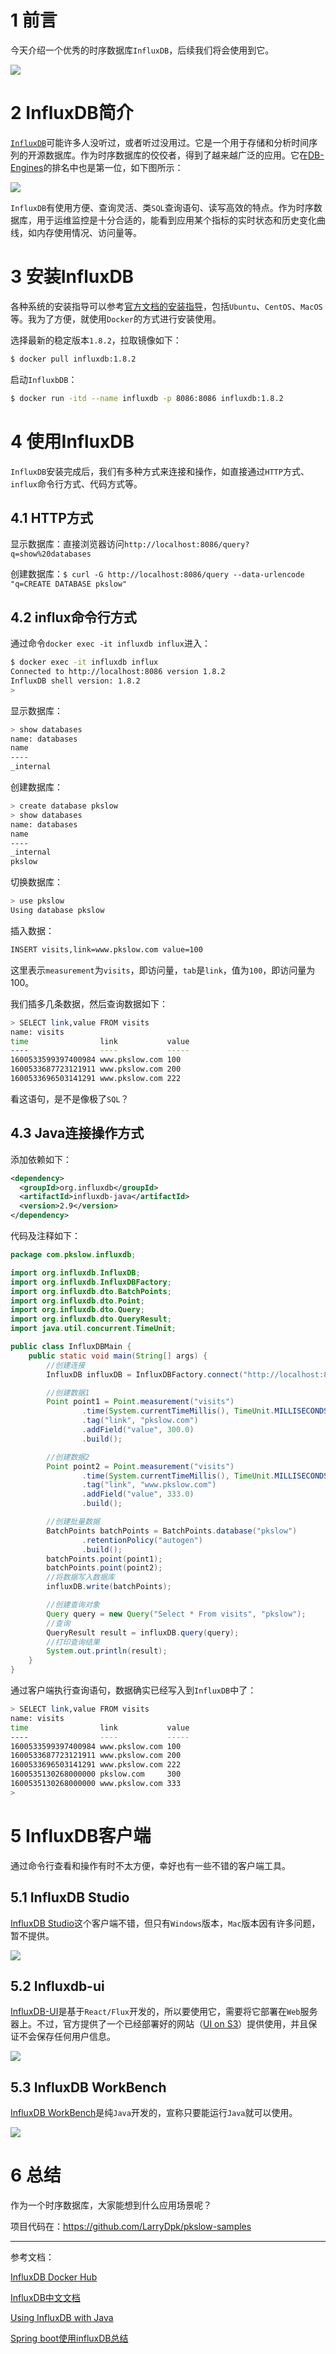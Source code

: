 # 1 前言

今天介绍一个优秀的时序数据库`InfluxDB`，后续我们将会使用到它。

![](https://pkslow.oss-cn-shenzhen.aliyuncs.com/images/2020/09/influxdb.png)



# 2 InfluxDB简介

[`InfluxDB`](https://www.influxdata.com/products/influxdb-overview/)可能许多人没听过，或者听过没用过。它是一个用于存储和分析时间序列的开源数据库。作为时序数据库的佼佼者，得到了越来越广泛的应用。它在[DB-Engines](https://db-engines.com/en/ranking/time+series+dbms)的排名中也是第一位，如下图所示：

![](https://pkslow.oss-cn-shenzhen.aliyuncs.com/images/2020/09/influxdb.rank.png)



`InfluxDB`有使用方便、查询灵活、类`SQL`查询语句、读写高效的特点。作为时序数据库，用于运维监控是十分合适的，能看到应用某个指标的实时状态和历史变化曲线，如内存使用情况、访问量等。



# 3 安装InfluxDB

各种系统的安装指导可以参考[官方文档的安装指导](https://docs.influxdata.com/influxdb/v1.8/introduction/install/)，包括`Ubuntu`、`CentOS`、`MacOS`等。我为了方便，就使用`Docker`的方式进行安装使用。

选择最新的稳定版本`1.8.2`，拉取镜像如下：

```bash
$ docker pull influxdb:1.8.2
```

启动`InfluxbDB`：

```bash
$ docker run -itd --name influxdb -p 8086:8086 influxdb:1.8.2
```



# 4 使用InfluxDB

`InfluxDB`安装完成后，我们有多种方式来连接和操作，如直接通过`HTTP`方式、`influx`命令行方式、代码方式等。

## 4.1 HTTP方式

显示数据库：直接浏览器访问`http://localhost:8086/query?q=show%20databases`

创建数据库：`$ curl -G http://localhost:8086/query --data-urlencode "q=CREATE DATABASE pkslow"`



## 4.2 influx命令行方式

通过命令`docker exec -it influxdb influx`进入：

```bash
$ docker exec -it influxdb influx
Connected to http://localhost:8086 version 1.8.2
InfluxDB shell version: 1.8.2
> 
```



显示数据库：

```bash
> show databases
name: databases
name
----
_internal
```



创建数据库：

```bash
> create database pkslow
> show databases
name: databases
name
----
_internal
pkslow
```



切换数据库：

```bash
> use pkslow
Using database pkslow
```



插入数据：

```bash
INSERT visits,link=www.pkslow.com value=100
```

这里表示`measurement`为`visits`，即访问量，`tab`是`link`，值为`100`，即访问量为100。



我们插多几条数据，然后查询数据如下：

```bash
> SELECT link,value FROM visits
name: visits
time                link           value
----                ----           -----
1600533599397400984 www.pkslow.com 100
1600533687723121911 www.pkslow.com 200
1600533696503141291 www.pkslow.com 222
```

看这语句，是不是像极了`SQL`？



## 4.3 Java连接操作方式

添加依赖如下：

```xml
<dependency>
  <groupId>org.influxdb</groupId>
  <artifactId>influxdb-java</artifactId>
  <version>2.9</version>
</dependency>
```



代码及注释如下：

```java
package com.pkslow.influxdb;

import org.influxdb.InfluxDB;
import org.influxdb.InfluxDBFactory;
import org.influxdb.dto.BatchPoints;
import org.influxdb.dto.Point;
import org.influxdb.dto.Query;
import org.influxdb.dto.QueryResult;
import java.util.concurrent.TimeUnit;

public class InfluxDBMain {
    public static void main(String[] args) {
        //创建连接
        InfluxDB influxDB = InfluxDBFactory.connect("http://localhost:8086");

        //创建数据1
        Point point1 = Point.measurement("visits")
                .time(System.currentTimeMillis(), TimeUnit.MILLISECONDS)
                .tag("link", "pkslow.com")
                .addField("value", 300.0)
                .build();

        //创建数据2
        Point point2 = Point.measurement("visits")
                .time(System.currentTimeMillis(), TimeUnit.MILLISECONDS)
                .tag("link", "www.pkslow.com")
                .addField("value", 333.0)
                .build();

        //创建批量数据
        BatchPoints batchPoints = BatchPoints.database("pkslow")
                .retentionPolicy("autogen")
                .build();
        batchPoints.point(point1);
        batchPoints.point(point2);
        //将数据写入数据库
        influxDB.write(batchPoints);

        //创建查询对象
        Query query = new Query("Select * From visits", "pkslow");
        //查询
        QueryResult result = influxDB.query(query);
        //打印查询结果
        System.out.println(result);
    }
}
```



通过客户端执行查询语句，数据确实已经写入到`InfluxDB`中了：

```bash
> SELECT link,value FROM visits
name: visits
time                link           value
----                ----           -----
1600533599397400984 www.pkslow.com 100
1600533687723121911 www.pkslow.com 200
1600533696503141291 www.pkslow.com 222
1600535130268000000 pkslow.com     300
1600535130268000000 www.pkslow.com 333
> 
```



# 5 InfluxDB客户端

通过命令行查看和操作有时不太方便，幸好也有一些不错的客户端工具。

## 5.1 InfluxDB Studio

[InfluxDB Studio](https://github.com/CymaticLabs/InfluxDBStudio)这个客户端不错，但只有`Windows`版本，`Mac`版本因有许多问题，暂不提供。

![](https://pkslow.oss-cn-shenzhen.aliyuncs.com/images/2020/09/influxdb.InfluxDB-Studio.png)



## 5.2 Influxdb-ui

[InfluxDB-UI](https://github.com/danesparza/influxdb-ui)是基于`React/Flux`开发的，所以要使用它，需要将它部署在`Web`服务器上。不过，官方提供了一个已经部署好的网站（[UI on S3](http://influxui.s3-website-us-east-1.amazonaws.com/#/)）提供使用，并且保证不会保存任何用户信息。

![](https://pkslow.oss-cn-shenzhen.aliyuncs.com/images/2020/09/influxdb.InfluxDB-UI.png)



## 5.3 InfluxDB WorkBench

[InfluxDB WorkBench](https://github.com/JorgeMaker/InfluxDBWorkBench)是纯`Java`开发的，宣称只要能运行`Java`就可以使用。

![](https://pkslow.oss-cn-shenzhen.aliyuncs.com/images/2020/09/influxdb.InfluxDB-WorkBench.png)





# 6 总结

作为一个时序数据库，大家能想到什么应用场景呢？

项目代码在：https://github.com/LarryDpk/pkslow-samples



---

参考文档：

[InfluxDB Docker Hub](https://hub.docker.com/_/influxdb?tab=description)

[InfluxDB中文文档](https://jasper-zhang1.gitbooks.io/influxdb/content/)

[Using InfluxDB with Java](https://www.baeldung.com/java-influxdb)

[Spring boot使用influxDB总结](https://www.cnblogs.com/jason1990/p/11076310.html)



